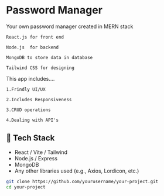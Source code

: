# Password Manager

Your own password manager created in MERN stack

`React.js for front end`

`Node.js  for backend`

`MongoDB to store data in database`

`Tailwind CSS for designing`

This app includes....

`````1.Frindly UI/UX`````

`````2.Includes Responsiveness`````

`````3.CRUD operations`````

`````4.Dealing with API's`````

## 🔧 Tech Stack

- React / Vite / Tailwind
- Node.js / Express
- MongoDB
- Any other libraries used (e.g., Axios, Lordicon, etc.)

```bash
git clone https://github.com/yourusername/your-project.git
cd your-project